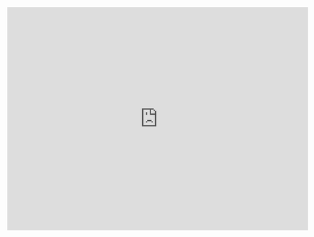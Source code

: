 <iframe src="https://docs.google.com/forms/d/e/1FAIpQLSeGtLwXDfemnENN0iaVzSRvm4M5uIIwnytHBTN1ueAZWCiBkg/viewform?embedded=true" width="700" height="520" frameborder="0" marginheight="0" marginwidth="0">Loading…</iframe>
